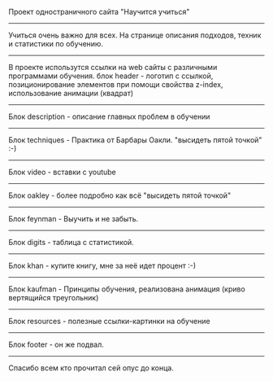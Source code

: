 Проект одностраничного сайта "Научится учиться"
************
Учиться очень важно для всех. На странице описания подходов, техник и статистики по обучению.
************
В проекте использутся ссылки на web сайты с различными программами обучения.
блок header - логотип с ссылкой, позиционирование элементов при помощи свойства z-index, использование анимации (квадрат)
**********************************
Блок description - описание главных проблем в обучении
***
Блок techniques - Практика от Барбары Оакли. "высидеть пятой точкой" :-)
***
Блок video - вставки с youtube
****
Блок oakley - более подробно как всё "высидеть пятой точкой"
***
Блок feynman - Выучить и не забыть.
****
Блок digits - таблица с статистикой.
***
Блок khan - купите книгу, мне за неё идет процент :-)
****
Блок kaufman - Принципы обучения, реализована анимация (криво вертящийся треугольник)
***
Блок resources - полезные ссылки-картинки на обучение
***
Блок footer - он же подвал.
***
Спасибо всем кто прочитал сей опус до конца.
